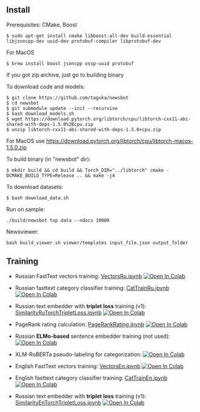 ## Install
Prerequisites: CMake, Boost
```
$ sudo apt-get install cmake libboost-all-dev build-essential libjsoncpp-dev uuid-dev protobuf-compiler libprotobuf-dev
```

For MacOS
```
$ brew install boost jsoncpp ossp-uuid protobuf
```


If you got zip archive, just go to building binary

To download code and models:
```
$ git clone https://github.com/taguka/newsbot
$ cd newsbot
$ git submodule update --init --recursive
$ bash download_models.sh
$ wget https://download.pytorch.org/libtorch/cpu/libtorch-cxx11-abi-shared-with-deps-1.5.0%2Bcpu.zip
$ unzip libtorch-cxx11-abi-shared-with-deps-1.5.0+cpu.zip
```

For MacOS use https://download.pytorch.org/libtorch/cpu/libtorch-macos-1.5.0.zip

To build binary (in "newsbot" dir):
```
$ mkdir build && cd build && Torch_DIR="../libtorch" cmake -DCMAKE_BUILD_TYPE=Release .. && make -j4
```

To download datasets:
```
$ bash download_data.sh
```

Run on sample:
```
./build/newsbot top data --ndocs 10000

```

Newsviewer: 

```
bash build_viewer.sh viewer/templates input_file.json output_folder
```


## Training

* Russian FastText vectors training:
[VectorsRu.ipynb](https://github.com/taguka/newsbot/blob/main/scripts/VectorsRu.ipynb)
[![Open In Colab](https://colab.research.google.com/assets/colab-badge.svg)](https://colab.research.google.com/drive/1KbD7gKNCMhkoOA7_vVf32XrfaaBNhRlV)
* Russian fasttext category classifier training:
[CatTrainRu.ipynb](https://github.com/taguka/newsbot/blob/main//scripts/CatTrainRu.ipynb)
[![Open In Colab](https://colab.research.google.com/assets/colab-badge.svg)](https://colab.research.google.com/drive/1IwkAy4W1Rg36ZMVbhOWCUhfGyBp_AFpe)
* Russian text embedder with **triplet loss** training (v1):
[SimilarityRuTorchTripletLoss.ipynb](https://github.com/taguka/newsbot/blob/main/scripts/SimilarityRuTorchTripletLoss.ipynb)
[![Open In Colab](https://colab.research.google.com/assets/colab-badge.svg)](https://colab.research.google.com/drive/1umK5TbUR3YBy3rKFcxjgLNbUXt0SsZan)
* PageRank rating calculation:
[PageRankRating.ipynb](https://github.com/taguka/newsbot/blob/main/scripts/PageRankRating.ipynb)
[![Open In Colab](https://colab.research.google.com/assets/colab-badge.svg)](https://colab.research.google.com/drive/1fD3A5XkCXMNve51vWDQIIdLkPLdYebPX)
* Russian **ELMo-based** sentence embedder training (not used):
[![Open In Colab](https://colab.research.google.com/assets/colab-badge.svg)](https://colab.research.google.com/drive/1Q0S5OvramxxqQZnaSIH8xWfmOsWeKhIz)
* XLM-RoBERTa pseudo-labeling for categorization: [![Open In Colab](https://colab.research.google.com/assets/colab-badge.svg)](https://colab.research.google.com/drive/1fEmNPi41mnxLrc4hqamqi72xDCCH0Ima)

* English FastText vectors training:
[VectorsEn.ipynb](https://github.com/taguka/newsbot/blob/main/scripts/VectorsEn.ipynb)
[![Open In Colab](https://colab.research.google.com/assets/colab-badge.svg)](https://colab.research.google.com/drive/1eXIGaw9n7PSgUD_QBucmgEjgjIOotdqg)
* English fasttext category classifier training:
[CatTrainEn.ipynb](https://github.com/taguka/newsbot/blob/main//scripts/CatTrainEn.ipynb)
[![Open In Colab](https://colab.research.google.com/assets/colab-badge.svg)](https://colab.research.google.com/drive/1UOWpkq84AHnz9fWxtu-_XAr48-FOQ24g)
* Russian text embedder with **triplet loss** training (v1):
[SimilarityEnTorchTripletLoss.ipynb](https://github.com/taguka/newsbot/blob/main/scripts/SimilarityEnTorchTripletLoss.ipynb)
[![Open In Colab](https://colab.research.google.com/assets/colab-badge.svg)](https://colab.research.google.com/drive/14pTBKd4inJ97WawVGY7bVTgGmyklBM-W)




